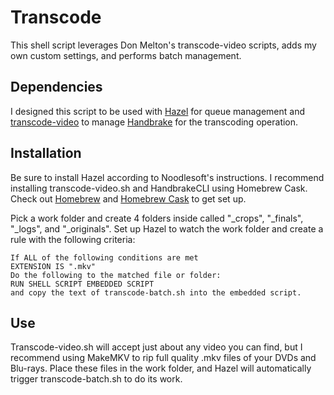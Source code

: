 # Transcode

This shell script leverages Don Melton's transcode-video scripts, adds my own custom settings, and performs batch management.

## Dependencies

I designed this script to be used with [Hazel](http://www.noodlesoft.com/hazel) for queue management and [transcode-video](https://www.github.com/donmelton/transcode-video) to manage [Handbrake](http://www.handbrake.fr) for the transcoding operation.

## Installation

Be sure to install Hazel according to Noodlesoft's instructions. I recommend installing transcode-video.sh and HandbrakeCLI using Homebrew Cask. Check out [Homebrew](http://www.brew.sh) and [Homebrew Cask](http://www.caskroom.io) to get set up.

Pick a work folder and create 4 folders inside called "_crops", "_finals", "_logs", and "_originals".
Set up Hazel to watch the work folder and create a rule  with the following criteria:

	If ALL of the following conditions are met
	EXTENSION IS ".mkv"
	Do the following to the matched file or folder:
	RUN SHELL SCRIPT EMBEDDED SCRIPT
	and copy the text of transcode-batch.sh into the embedded script.

## Use

Transcode-video.sh will accept just about any video you can find, but I recommend using MakeMKV to rip full quality .mkv files of your DVDs and Blu-rays. Place these files in the work folder, and Hazel will automatically trigger transcode-batch.sh to do its work.
